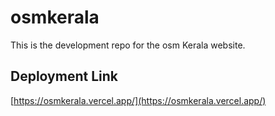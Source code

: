 # osmkerala

This is the development repo for the osm Kerala website.

## Deployment Link

[https://osmkerala.vercel.app/](https://osmkerala.vercel.app/)
